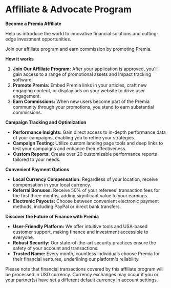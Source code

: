 # Affiliate & Advocate Program

**Become a Premia Affiliate**

Help us introduce the world to innovative financial solutions and cutting-edge investment opportunities.

Join our affiliate program and earn commission by promoting Premia.

**How it works**

1. **Join Our Affiliate Program:** After your application is approved, you'll gain access to a range of promotional assets and Impact tracking software.
2. **Promote Premia:** Embed Premia links in your articles, craft new engaging content, or display ads on your website to drive user engagement.
3. **Earn Commissions:** When new users become part of the Premia community through your promotions, you stand to earn substantial commissions.

**Campaign Tracking and Optimization**

* **Performance Insights:** Gain direct access to in-depth performance data of your campaigns, enabling you to refine your strategies.
* **Campaign Testing:** Utilize custom landing page tools and deep links to test your campaigns and enhance their effectiveness.
* **Custom Reports:** Create over 20 customizable performance reports tailored to your needs.

**Convenient Payment Options**

* **Local Currency Compensation:** Regardless of your location, receive compensation in your local currency.
* **Referral Bonuses:** Receive 50% of your referees' transaction fees for the first three months, adding significant value to your earnings.
* **Electronic Payouts:** Choose between convenient electronic payment methods, including PayPal or direct bank transfers.

**Discover the Future of Finance with Premia**

* **User-Friendly Platform:** We offer intuitive tools and USA-based customer support, making finance and investment accessible to everyone.
* **Robust Security:** Our state-of-the-art security practices ensure the safety of your account and transactions.
* **Trusted Name:** Every month, countless individuals choose Premia for their financial ventures, underlining our platform's reliability.

Please note that financial transactions covered by this affiliate program will be processed in USD currency. Currency exchanges may occur if you or your partner(s) have set a different default currency in account settings.

